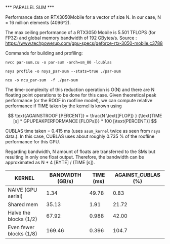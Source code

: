 *** PARALLEL SUM ***

Performance data on RTX3050Mobile for a vector of size N. In our case, N = 16 million elements (4096^2).

The max ceiling performance of a RTX3050 Mobile is 5.501 TFLOPS (for FP32) and global memory bandwidth of 192 GBytes/s.
Source : https://www.techpowerup.com/gpu-specs/geforce-rtx-3050-mobile.c3788

Commands for building and profiling:

`nvcc par-sum.cu -o par-sum -arch=sm_80 -lcublas`

`nsys profile -o nsys_par-sum --stats=true ./par-sum`

`ncu -o ncu_par-sum  -f ./par-sum`

The time-complexity of this reduction operation  is O(N) and there are N floating point operations to be done for this case. Given theoretical peak performance (or the ROOF in roofline model), we can compute relative performance if TIME taken by the kernel is known using

$$ \text{AGAINSTROOF [PERCENT]} = \frac{N \text{[FLOP]} } {\text{TIME [s] *  GPUPEAKPERFORMANCE [FLOPs]}} * 100 [\text{PERCENT}] $$

CUBLAS time taken = 0.415 ms (uses `asum_kernel` twice as seen from `nsys` data.). In this case, CUBLAS uses about roughly 0.735 % of the roofline performance for this GPU.

Regarding bandwidth, N amount of floats are transferred to the SMs but resulting in only one float output. Therefore, the bandwidth can be approximated as N * 4 [BYTE] / (TIME [s]).


|KERNEL    		|BANDWIDTH (GB/s)    	|TIME (ms) 	|AGAINST_CUBLAS (%)
| --------------------- | --------------------- | ------------- | ----------------
|NAIVE (GPU serial)	|1.34			|49.78		|0.83
|Shared mem		|35.13			|1.91		|21.72
|Halve the blocks (1/2)	|67.92			|0.988		|42.00
|Even fewer blocks (1/8)|169.46			|0.396		|104.7

